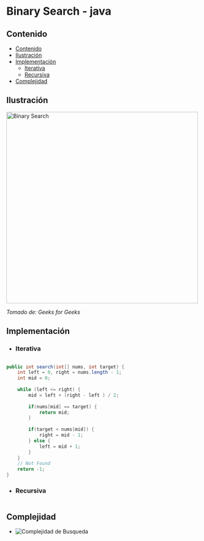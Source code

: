 # Binary Search - java

## Contenido

* [Contenido](#contenido)
* [Ilustración](#ilustración)
* [Implementación](#implementación)
    * [Iterativa](#iterativa)
    * [Recursiva](#recursiva)
* [Complejidad](#complejidad)

## Ilustración

<img alt="Binary Search" src="https://www.geeksforgeeks.org/wp-content/uploads/Binary-Search.png" width="500">

_Tomado de: Geeks for Geeks_

## Implementación

* ### Iterativa

```java

public int search(int[] nums, int target) {
    int left = 0, right = nums.length - 1;
    int mid = 0;
    
    while (left <= right) {
        mid = left + (right - left ) / 2;
        
        if(nums[mid] == target) {
            return mid;
        }
        
        if(target < nums[mid]) {
            right = mid - 1;
        } else {
            left = mid + 1;
        }
    }
    // Not Found
    return -1;
}
```

* ### Recursiva

```java

```

## Complejidad

* ![Complejidad de Busqueda](https://i.ibb.co/RzJ8t4m/Log-n.png)